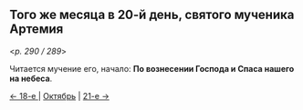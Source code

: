 
## Того же месяца в 20-й день, святого мученика Артемия

<*p. 290 / 289*>

Читается мучение его, начало: **По вознесении Господа и Спаса нашего на небеса**. 

[← 18-е ](10_18_AST.ru.md) | [Октябрь](README.md#20-й) | [21-е →](10_21_AST.ru.md)
